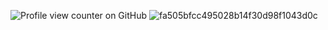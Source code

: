 ![Profile view counter on GitHub](https://komarev.com/ghpvc/?username=akane-aoi&color=grey&label=✦&style=plastic&base=0)
![fa505bfcc495028b14f30d98f1043d0c](https://github.com/user-attachments/assets/8380f81f-e64b-4c1a-8865-7bd1d6295b2d)
